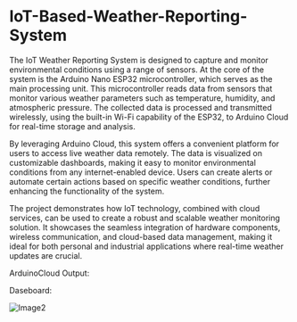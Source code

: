# IoT-Based-Weather-Reporting-System
The IoT Weather Reporting System is designed to capture and monitor environmental conditions using a range of sensors. At the core of the system is the Arduino Nano ESP32 microcontroller, which serves as the main processing unit. This microcontroller reads data from sensors that monitor various weather parameters such as temperature, humidity, and atmospheric pressure. The collected data is processed and transmitted wirelessly, using the built-in Wi-Fi capability of the ESP32, to Arduino Cloud for real-time storage and analysis.

By leveraging Arduino Cloud, this system offers a convenient platform for users to access live weather data remotely. The data is visualized on customizable dashboards, making it easy to monitor environmental conditions from any internet-enabled device. Users can create alerts or automate certain actions based on specific weather conditions, further enhancing the functionality of the system.

The project demonstrates how IoT technology, combined with cloud services, can be used to create a robust and scalable weather monitoring solution. It showcases the seamless integration of hardware components, wireless communication, and cloud-based data management, making it ideal for both personal and industrial applications where real-time weather updates are crucial.

ArduinoCloud Output:

Daseboard:

![Image2](https://github.com/user-attachments/assets/77eb18c3-f1cd-4033-8a27-f0b0d18d1dad)
